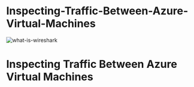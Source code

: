 # Inspecting-Traffic-Between-Azure-Virtual-Machines
![what-is-wireshark](https://github.com/user-attachments/assets/9f1f7ade-79c5-42f0-9e7d-6ad1801a98fc)
<h1>Inspecting Traffic Between Azure Virtual Machines</h1>
